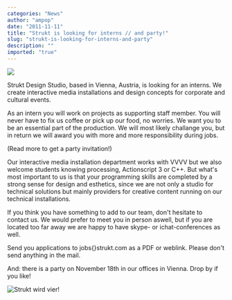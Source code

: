 ```yaml
---
categories: "News"
author: "ampop"
date: "2011-11-11"
title: "Strukt is looking for interns // and party!"
slug: "strukt-is-looking-for-interns-and-party"
description: ""
imported: "true"
---
```



![](Strukt_wird_4.jpg) 

Strukt Design Studio, based in Vienna, Austria, is looking for an interns. We create interactive media installations and design concepts for corporate and cultural events.

As an intern you will work on projects as supporting staff member. You will never have to fix us coffee or pick up our food, no worries. We want you to be an essential part of the production. We will most likely challange you, but in return we will award you with more and more responsibility during jobs.

(Read more to get a party invitation!)
<!--break-->
Our interactive media installation department works with VVVV but we also welcome students knowing processing, Actionscript 3 or C++. But what's most important to us is that your programming skills are completed by a strong sense for design and esthetics, since we are not only a studio for technical solutions but mainly providers for creative content running on our technical installations.

If you think you have something to add to our team, don't hesitate to contact us. We would prefer to meet you in person aswell, but if you are located too far away we are happy to have skype- or ichat-conferences as well.

Send you applications to jobs{}strukt.com as a PDF or weblink. Please don't send anything in the mail.

And: there is a party on November 18th in our offices in Vienna. Drop by if you like!

![Strukt wird vier!](strukt_wird_4.jpg)